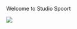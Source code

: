 Welcome to Studio Spoort

<picture>
  <source srcset="../images/logo-white.svg" media="(prefers-color-scheme: dark)">
  <img src="../images/logo.svg">
</picture>